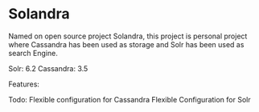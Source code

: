 # Solandra

Named on open source project Solandra, this project is personal project where Cassandra has been used as storage and Solr has been used 
as search Engine.

Solr: 6.2
Cassandra: 3.5

Features:





Todo:
Flexible configuration for Cassandra
Flexible Configuration for Solr


